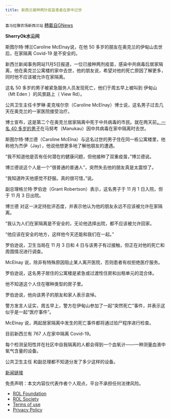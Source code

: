 ```yaml
---
title: 新西兰接种两针疫苗患者在家中过世
---
```

`喜马拉雅农场新西兰站` [轉載自GNews](https://gnews.org/zh-hans/1643257/)

**SherryOk水云间**

斯图尔特·博兰Caroline McElnay说，在他 50 多岁的朋友在奥克兰的伊甸山去世后，在家隔离 Covid-19 是不安全的。

新西兰新闻事务网站11月5日报道，一位已接种两剂疫苗，感染中共病毒后居家隔离，他在奥克兰公寓楼的家中去世，他的朋友说，希望对他的死亡原因了解更多， 同时他不应该被允许在家隔离。

这名 50 多岁的男子被紧急服务人员发现死亡，他们于周五早上被叫到 伊甸山 （Mt Eden ）的风景路上（ View Rd）。

公共卫生主任卡罗琳·麦克埃尔奈（Caroline McElnay）博士说，这名男子过去几天在奥克兰的一家医院接受治疗。

博士宣布，这是第二个在奥克兰居家隔离中死于中共病毒的市民。就在两天前[，一名 40 多岁的男子](https://www-stuff-co-nz.translate.goog/national/health/coronavirus/126850222/covid19-person-with-covid-dies-while-isolating-at-home-in-auckland?_x_tr_sl=en&amp;_x_tr_tl=zh-CN&amp;_x_tr_hl=en-GB&amp;_x_tr_pto=nui)在马努考（Manukau）因中共病毒在家中隔离时去世。

斯图尔特·博兰德（Caroline McElna）与这名过世的男子住在同一栋公寓楼里，他称他为杰伊（Jay），他说他想更多地了解他朋友的遭遇。

“我不知道他是否有任何潜在的健康问题，但他接种了双重疫苗，”博兰德说。

博兰德说这个人是一个“很普通的普通人”，突然失去他的朋友真是太震惊了。

“我知道昨天他感觉不舒服。真的很可惜，”说。

副总理格兰特·罗伯逊（Grant Robertson）表示，这名男子于 11 月 1 日入院，但于 11 月 3 日出院。

博兰德 对这一决定持批评态度，并表示他认为他的朋友永远不应该被允许在家隔离。

“我认为人们在家隔离是不安全的，无论他选择出院，都不应该被允许回家。

“他应该在安全的地方，这样他今天还能和我们在一起。”

罗伯逊说，卫生当局在 11 月 3 日和 4 日与该男子有过接触，但正在对他的死亡和周围情况进行调查。

McElnay 说，除非有特殊原因阻止某人离开医院，否则患者有权拒绝医疗服务。

罗伯逊说，这名男子居住的公寓楼是紧急或过渡性住房和出租单元的混合体。

他不知道这个人住在哪种类型的房子里。

罗伯逊说，他向该男子的朋友和家人表示哀悼。

警方发言人证实，周五早上，警方在伊甸山参加了一起“突然死亡”事件，并表示这似乎是一起“医疗事件”。

McElnay 说，两起居家隔离中发生的死亡事件都将通过验尸程序进行检查。

目前新西兰有 767 人在家中隔离 Covid-19。

每个检测呈阳性并在社区中自我隔离的人都会得到一个血氧计——一种测量血液中氧气含量的设备。

公共卫生主任 和副总理都不知道分发了多少这样的设备。

[新闻链接](https://www.stuff.co.nz/national/health/coronavirus/300446920/covid19-friend-of-second-man-who-died-says-he-shouldnt-have-been-isolating-at-home)

 

免责声明：本文内容仅代表作者个人观点，平台不承担任何法律风险。

- [ROL Foundation](https://rolfoundation.org/)
- [ROL Society](https://rolsociety.org/)
- [Terms of use](https://gnews.org/terms-of-use-3/)
- [Privacy Policy](https://gnews.org/privacy-policy/)
